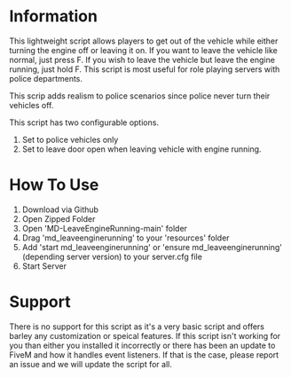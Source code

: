 # Information
This lightweight script allows players to get out of the vehicle while either turning the engine off or leaving it on. If you want to leave the vehicle like normal, just press F. If you wish to leave the vehicle but leave the engine running, just hold F. This script is most useful for role playing servers with police departments. 

This scrip adds realism to police scenarios since police never turn their vehicles off.

This script has two configurable options. 
  1. Set to police vehicles only
  2. Set to leave door open when leaving vehicle with engine running.

# How To Use
1. Download via Github
2. Open Zipped Folder
3. Open 'MD-LeaveEngineRunning-main' folder
4. Drag 'md_leaveenginerunning' to your 'resources' folder
5. Add 'start md_leaveenginerunning' or 'ensure md_leaveenginerunning' (depending server version) to your server.cfg file
6. Start Server

# Support
There is no support for this script as it's a very basic script and offers barley any customization or speical features. If this script isn't working for you than either you installed it incorrectly or there has been an update to FiveM and how it handles event listeners. If that is the case, please report an issue and we will update the script for all.
